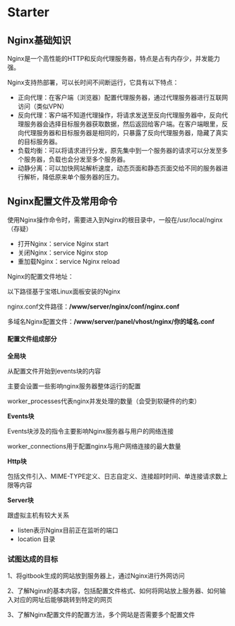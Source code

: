 # Starter

## Nginx基础知识

Nginx是一个高性能的HTTP和反向代理服务器，特点是占有内存少，并发能力强。

Nginx支持热部署，可以长时间不间断运行，它具有以下特点：

* 正向代理：在客户端（浏览器）配置代理服务器，通过代理服务器进行互联网访问（类似VPN）
* 反向代理：客户端不知道代理操作，将请求发送至反向代理服务器中，反向代理服务器会选择目标服务器获取数据，然后返回给客户端。在客户端眼里，反向代理服务器和目标服务器是相同的，只暴露了反向代理服务器，隐藏了真实的目标服务器。
* 负载均衡：可以将请求进行分发，原先集中到一个服务器的请求可以分发至多个服务器，负载也会分发至多个服务器。
* 动静分离：可以加快网站解析速度，动态页面和静态页面交给不同的服务器进行解析，降低原来单个服务器的压力。

## Nginx配置文件及常用命令

使用Nginx操作命令时，需要进入到Nginx的根目录中，一般在/usr/local/nginx （存疑）

* 打开Nginx：service Nginx start
* 关闭Nginx：service Nginx stop
* 重加载Nginx：service Nginx reload

Nginx的配置文件地址：

以下路径基于宝塔Linux面板安装的Nginx

​ nginx.conf文件路径：**/www/server/nginx/conf/nginx.conf**

​ 多域名Nginx配置文件：**/www/server/panel/vhost/nginx/你的域名.conf**

#### 配置文件组成部分

**全局块**

从配置文件开始到events块的内容

主要会设置一些影响nginx服务器整体运行的配置

worker\_processes代表nginx并发处理的数量（会受到软硬件的约束）

**Events块**

Events块涉及的指令主要影响Nginx服务器与用户的网络连接

worker\_connections用于配置nginx与用户网络连接的最大数量

**Http块**

包括文件引入、MIME-TYPE定义、日志自定义、连接超时时间、单连接请求数上限等内容

**Server块**

跟虚拟主机有较大关系

* listen表示Nginx目前正在监听的端口
* location 目录

### 试图达成的目标

1、将gitbook生成的网站放到服务器上，通过Nginx进行外网访问

2、了解Nginx的基本内容，包括配置文件格式、如何将网站放上服务器、如何输入对应的网址后能够跳转到特定的网页

3、了解Nginx配置文件的配置方法，多个网站是否需要多个配置文件

